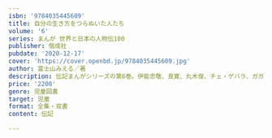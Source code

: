 ```yaml
---
isbn: '9784035445609'
title: 自分の生き方をつらぬいた人たち
volume: '6'
series: まんが 世界と日本の人物伝100
publisher: 偕成社
pubdate: '2020-12-17'
cover: 'https://cover.openbd.jp/9784035445609.jpg'
author: 富士山みえる／著
description: 伝記まんがシリーズの第6巻。伊能忠敬、良寛、丸木俊、チェ・ゲバラ、ガガーリンなど、自分の生き方をつらぬいた10人を掲載。
price: '2200'
genre: 児童図書
target: 児童
format: 全集・双書
content: 伝記

---
```

